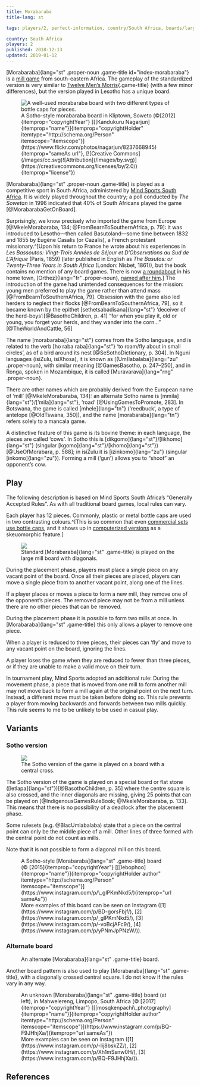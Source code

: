 ```yaml
---
title: Morabaraba
title-lang: st

tags: players/2, perfect-information, country/South Africa, boards/large mill

country: South Africa
players: 2
published: 2018-12-13
updated: 2019-01-12
---
```


[Morabaraba]{lang="st" .proper-noun .game-title id="index-morabaraba"} is
a [mill game](/families/mill-games.html) from south-eastern Africa. The gameplay
of the standardized version is very similar to [Twelve Men’s
Morris](/games/twelve-mens-morris.html){.game-title} (with a few minor
differences), but the version played in Lesotho has a unique board.

<figure itemprop="image" itemscope="itemscope"
itemtype="http://schema.org/ImageObject"><img itemprop="contentUrl"
src="/images/8237668945_878d81116c_o-1600.jpg" alt="A well-used morabaraba board
with two different types of bottle caps for pieces." /><figcaption>A Sotho-style
morabaraba board in Kliptown, Soweto
(©[2012]{itemprop="copyrightYear"}&nbsp;[[[Kandukuru
Nagarjun]{itemprop="name"}]{itemprop="copyrightHolder"
itemtype="http://schema.org/Person"
itemscope="itemscope"}](https://www.flickr.com/photos/nagarjun/8237668945){itemprop="sameAs
url"}, [![Creative
Commons](/images/cc.svg)![Attribution](/images/by.svg)](https://creativecommons.org/licenses/by/2.0/){itemprop="license"})</figcaption></figure>

[Morabaraba]{lang="st" .proper-noun .game-title} is played as a competitive
sport in South Africa, administered by [Mind Sports South
Africa](http://mindsportsa.co.za/). It is widely played throughout the country;
a poll conducted by <cite>The Sowetan</cite> in 1996 indicated that 40% of South
Africans played the game [@MorabarabaGetOnBoard].

Surprisingly, we know precisely who imported the game from Europe
[@MkeleMorabaraba, 134; @FromBearnToSouthernAfrica, p. 79]: it was introduced to
Lesotho—then called Basutoland—some time between 1832 and 1855 by Eugène Casalis
(or Cazalis), a French protestant missionary.^[Upon his return to France he
wrote about his experiences in <cite lang="fr">Les Bassoutos: Vingt-Trois Années
de Séjour et D’Observations au Sud de L’Afrique</cite> (Paris, 1859) (later
published in English as <cite>The Basutos: or Twenty-Three Years in South
Africa</cite> (London: Nisbet, 1861)), but the book contains no mention of any
board games. There is now [a roundabout](https://goo.gl/maps/jymZMMft3fB2) in
his home town, [Orthez]{lang="fr" .proper-noun}, [named after
him](http://www.larepubliquedespyrenees.fr/2013/02/16/un-nom-pour-les-ronds-points-la-gare-routiere-et-la-rocade,1118172.php).]
The introduction of the game had unintended consequences for the mission: young
men preferred to play the game rather than attend mass
[@FromBearnToSouthernAfrica, 79]. Obsession with the game also led herders to
neglect their flocks [@FromBearnToSouthernAfrica, 79], so it became known by the
epithet [sethetsabadisana]{lang="st"} ‘deceiver of the
herd-boys’:[@BasothoChildren, p. 41] “for when you play it, old or young, you
forget your herds, and they wander into the corn...” [@TheWorldAndCattle, 56]

The name [morabaraba]{lang="st"} comes from the Sotho language, and is related
to the verb [ho raba raba]{lang="st"} ‘to roam/fly about in small circles’, as
of a bird around its nest [@SeSothoDictionary, p. 304]. In Nguni languages
(isiZulu, isiXhosa), it is known as [(Um)labalaba]{lang="zu" .proper-noun}, with
similar meaning [@GamesBasotho, p. 247–250], and in Ronga, spoken in Mozambique,
it is called [Muravarava]{lang="rng" .proper-noun}.

There are other names which are probably derived from the European name of
‘mill’ [@MkeleMorabaraba, 134]: an alternate Sotho name is
[mmila]{lang="st"}/[’mila]{lang="st"}, ‘road’ [@UsingGamesToPromote, 283]. In
Botswana, the game is called [mhele]{lang="tn"} (‘reedbuck’, a type of antelope
[@OldTswana, 350]), and the name [morabaraba]{lang="tn"} refers solely to
a mancala game.

A distinctive feature of this game is its bovine theme: in each language, the
pieces are called ‘cows’. In Sotho this is
[dikgomo]{lang="st"}/[likhomo]{lang="st"} (singular
[kgomo]{lang="st"}/[khomo]{lang="st"}) [@UseOfMorabara, p. 588]; in isiZulu it
is [izinkomo]{lang="zu"} (singular [inkomo]{lang="zu"}). Forming a mill (‘gun’)
allows you to “shoot” an opponent’s cow.

## Play

The following description is based on Mind Sports South Africa’s “Generally
Accepted Rules”. As with all traditional board games, local rules can vary.


Each player has 12 pieces. Commonly, plastic or metal bottle caps are used in two
contrasting colours.^[This is so common that even [commercial sets use bottle
caps](https://www.instagram.com/p/BMBbRAzBg1z/), and it shows up in
[computerized versions](https://www.instagram.com/p/Bf-isgxnIPF/) as a skeuomorphic feature.]

<figure class="side-image-r"><img src="/images/large_merels_with_diagonals.svg"
/> <figcaption>Standard [Morabaraba]{lang="st" .game-title} is played on the
large mill board with diagonals.</figcaption></figure>

During the placement phase, players must place a single piece on any vacant
point of the board. Once all their pieces are placed, players can move a single
piece from to another vacant point, along one of the lines.

If a player places or moves a piece to form a new mill, they remove one of the
opponent’s pieces. The removed piece may not be from a mill unless there are no
other pieces that can be removed.

During the placement phase it is possible to form two mills at once. In
[Morabaraba]{lang="st" .game-title} this only allows a player to remove one
piece.

When a player is reduced to three pieces, their pieces can ‘fly’ and move to any
vacant point on the board, ignoring the lines.

A player loses the game when they are reduced to fewer than three pieces, or if
they are unable to make a valid move on their turn.


In tournament play, Mind Sports adopted an additional rule: During the movement
phase, a piece that is moved from one mill to form another mill may not move
back to form a mill again at the original point on the next turn. Instead,
a different move must be taken before doing so. This rule prevents a player from
moving backwards and forwards between two mills quickly. This rule seems to me
to be unlikely to be used in casual play.

## Variants

### Sotho version

<figure class="side-image-r"><img
src="/images/large_merels_with_diagonals_and_centre.svg" /> <figcaption>The
Sotho version of the game is played on a board with a central
cross.</figcaption></figure>

The Sotho version of the game is played on a special board or flat stone
([letlapa]{lang="st"})[@BasothoChildren, p. 35] where the centre square is
also crossed, and the inner diagonals are missing, giving 25 points that can be
played on [@IndigenousGamesRuleBook; @MkeleMorabaraba, p. 133]. This means that
there is no possibility of a deadlock after the placement phase.

Some rulesets (e.g. @BlacUmlabalaba) state that a piece on the central point can
only be the middle piece of a mill. Other lines of three formed with the central
point do not count as mills.

Note that it is not possible to form a diagonal mill on this board.


<figure itemprop="image" itemscope="itemscope" itemtype="http://schema.org/ImageObject"
class="wide"><img itemprop="contentUrl"
src="https://www.instagram.com/p/_glPKmNkd5/media?size=l" alt="" /><figcaption>A
Sotho-style [Morabaraba]{lang="st" .game-title} board
(©&nbsp;[2015]{itemprop="copyrightYear"}
[[[lebophoo]{itemprop="name"}]{itemprop="copyrightHolder author"
itemtype="http://schema.org/Person"
itemscope="itemscope"}](https://www.instagram.com/p/\_glPKmNkd5/){itemprop="url
sameAs"}) <br/>More examples of this board can be seen on Instagram
([1](https://www.instagram.com/p/BD-gorsFbjf/),
[2](https://www.instagram.com/p/_glPKmNkd5/),
[3](https://www.instagram.com/p/-voBcjAFc9/),
[4](https://www.instagram.com/p/yPNmJpPNzW/)).</figcaption></figure>


### Alternate board

<figure class="small"><img src="/images/large_merels_with_full_diagonals.svg"
alt=""/><figcaption>An alternate [Morabaraba]{lang="st" .game-title}
board.</figcaption></figure>

Another board pattern is also used to play [Morabaraba]{lang="st" .game-title},
with a diagonally crossed central square. I do not know if the rules vary
in any way.

<figure itemprop="image" itemscope="itemscope" itemtype="http://schema.org/ImageObject"
class="wide"><img itemprop="contentUrl"
src="https://www.instagram.com/p/BQ-F9JHhjXa/media?size=l" alt=""
/><figcaption>An unknown [Morabaraba]{lang="st" .game-title} board (at left), in
Mahwelereng, Limpopo, South Africa (©&nbsp;[2017]{itemprop="copyrightYear"}
[[[mosqkenpachi\_photography]{itemprop="name"}]{itemprop="copyrightHolder
author" itemtype="http://schema.org/Person"
itemscope="itemscope"}](https://www.instagram.com/p/BQ-F9JHhjXa/){itemprop="url
sameAs"})<br/> More examples can be seen on Instagram
([1](https://www.instagram.com/p/-lij8bskZZ/),
[2](https://www.instagram.com/p/Xh1mSsnw0H/),
[3](https://www.instagram.com/p/BQ-F9JHhjXa/)).</figcaption></figure>

## References
